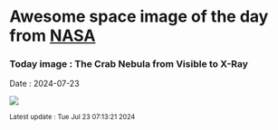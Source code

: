 
# Awesome space image of the day from [NASA](https://api.nasa.gov/)

### Today image : The Crab Nebula from Visible to X-Ray
Date : 2024-07-23

![](https://apod.nasa.gov/apod/image/2407/Crab_MultiChandra_960.jpg)

<small>Latest update : Tue Jul 23 07:13:21 2024</small>
        